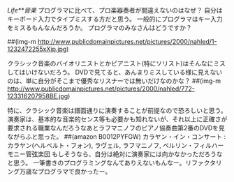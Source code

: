*Life**音楽* プログラマに比べて、プロ楽器奏者が間違えないのはなぜ？
自分はキーボード入力でタイプミスする方だと思う。
一般的にプログラマはキー入力をミスるもんなんだろうか。
プログラマのみなさんはどうですか？

 ##(img-m http://www.publicdomainpictures.net/pictures/2000/nahled/1-1232472255xXip.jpg)

クラシック音楽のバイオリニストとかピアニスト(特にソリスト)はそんなにミスしてはいけないだろう。
DVDで見てると、あんまりミスしている様に見えないのは、単に自分がそこまで優秀なリスナーでは無いだけなのかな？
 ##(img-m http://www.publicdomainpictures.net/pictures/2000/nahled/772-123316207958BE.jpg)  

特に、クラシック音楽は譜面通りに演奏することが前提なので恐ろしいと思う。
演奏家は、基本的な音楽的センス等も必要かも知れないが、それ以上に正確さが要求される職業なんだろうなあとラフマニノフのピアノ協奏曲第2番のDVDを見ながらふと思った。
 ##(amazon B0012PYFGW)  カラヤン・イン・コンサート <DVD>: カラヤン(ヘルベルト・フォン), ラヴェル, ラフマニノフ, ベルリン・フィルハーモニー管弦楽団
もしそうなら、自分は絶対に演奏家には向かなかっただろうなと思う。
一筆書きのプログラミングなんてありえないもんなー。リファクタリング万歳なプログラマで良かったー。

